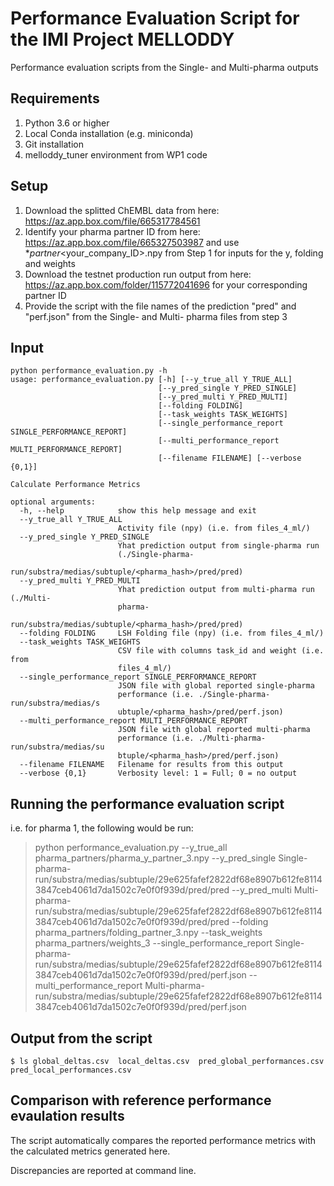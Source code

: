 # Performance Evaluation Script for the IMI Project MELLODDY

Performance evaluation scripts from the Single- and Multi-pharma outputs

## Requirements

1. Python 3.6 or higher
2. Local Conda installation (e.g. miniconda)
3. Git installation
4. melloddy_tuner environment from WP1 code

## Setup

1. Download the splitted ChEMBL data from here: https://az.app.box.com/file/665317784561
2. Identify your pharma partner ID from here: https://az.app.box.com/file/665327503987 and use *_partner_<your_company_ID>.npy from Step 1 for inputs for the y, folding and weights
3. Download the testnet production run output from here: https://az.app.box.com/folder/115772041696 for your corresponding partner ID
4. Provide the script with the file names of the prediction "pred" and "perf.json" from the Single- and Multi- pharma files from step 3

## Input

```
python performance_evaluation.py -h
usage: performance_evaluation.py [-h] [--y_true_all Y_TRUE_ALL]
                                 [--y_pred_single Y_PRED_SINGLE]
                                 [--y_pred_multi Y_PRED_MULTI]
                                 [--folding FOLDING]
                                 [--task_weights TASK_WEIGHTS]
                                 [--single_performance_report SINGLE_PERFORMANCE_REPORT]
                                 [--multi_performance_report MULTI_PERFORMANCE_REPORT]
                                 [--filename FILENAME] [--verbose {0,1}]

Calculate Performance Metrics

optional arguments:
  -h, --help            show this help message and exit
  --y_true_all Y_TRUE_ALL
                        Activity file (npy) (i.e. from files_4_ml/)
  --y_pred_single Y_PRED_SINGLE
                        Yhat prediction output from single-pharma run
                        (./Single-pharma-
                        run/substra/medias/subtuple/<pharma_hash>/pred/pred)
  --y_pred_multi Y_PRED_MULTI
                        Yhat prediction output from multi-pharma run (./Multi-
                        pharma-
                        run/substra/medias/subtuple/<pharma_hash>/pred/pred)
  --folding FOLDING     LSH Folding file (npy) (i.e. from files_4_ml/)
  --task_weights TASK_WEIGHTS
                        CSV file with columns task_id and weight (i.e. from
                        files_4_ml/)
  --single_performance_report SINGLE_PERFORMANCE_REPORT
                        JSON file with global reported single-pharma
                        performance (i.e. ./Single-pharma-run/substra/medias/s
                        ubtuple/<pharma_hash>/pred/perf.json)
  --multi_performance_report MULTI_PERFORMANCE_REPORT
                        JSON file with global reported multi-pharma
                        performance (i.e. ./Multi-pharma-run/substra/medias/su
                        btuple/<pharma_hash>/pred/perf.json)
  --filename FILENAME   Filename for results from this output
  --verbose {0,1}       Verbosity level: 1 = Full; 0 = no output
```



## Running the performance evaluation script
i.e. for pharma 1, the following would be run:

> python performance_evaluation.py --y_true_all pharma_partners/pharma_y_partner_3.npy --y_pred_single Single-pharma-run/substra/medias/subtuple/29e625fafef2822df68e8907b612fe81143847ceb4061d7da1502c7e0f0f939d/pred/pred --y_pred_multi Multi-pharma-run/substra/medias/subtuple/29e625fafef2822df68e8907b612fe81143847ceb4061d7da1502c7e0f0f939d/pred/pred --folding pharma_partners/folding_partner_3.npy --task_weights pharma_partners/weights_3 --single_performance_report Single-pharma-run/substra/medias/subtuple/29e625fafef2822df68e8907b612fe81143847ceb4061d7da1502c7e0f0f939d/pred/perf.json --multi_performance_report Multi-pharma-run/substra/medias/subtuple/29e625fafef2822df68e8907b612fe81143847ceb4061d7da1502c7e0f0f939d/pred/perf.json 

## Output from the script

`$ ls global_deltas.csv  local_deltas.csv  pred_global_performances.csv  pred_local_performances.csv`

## Comparison with reference performance evaulation results

The script automatically compares the reported performance metrics with the calculated metrics generated here.

Discrepancies are reported at command line.